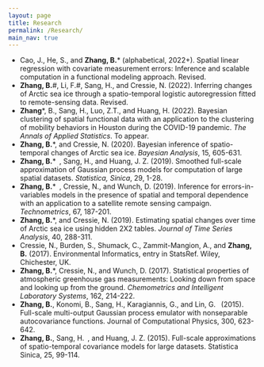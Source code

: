 ```yaml
---
layout: page
title: Research
permalink: /Research/
main_nav: true
---
```


- Cao, J., He, S., and **Zhang, B.*** (alphabetical, 2022+). Spatial linear regression with covariate measurement errors: Inference and scalable computation in a functional modeling approach. Revised.
- **Zhang, B.**\#, Li, F.\#, Sang, H., and Cressie, N. (2022). Inferring changes of Arctic sea ice through a spatio-temporal logistic autoregression fitted to remote-sensing data. Revised.
- **Zhang***, B., Sang, H., Luo, Z.T., and Huang, H. (2022). Bayesian clustering of spatial functional data with an application to the clustering of mobility behaviors in Houston during the COVID-19 pandemic. *The Annals of Applied Statistics*. To appear.
- **Zhang, B.***, and Cressie, N. (2020). Bayesian inference of spatio-temporal changes of Arctic sea ice. *Bayesian Analysis*, 15, 605-631.
- **Zhang, B.*** , Sang, H., and Huang, J. Z. (2019). Smoothed full-scale approximation of Gaussian process models for computation of large spatial datasets. *Statistica, Sinica*, 29, 1-28.
- **Zhang, B.*** , Cressie, N., and Wunch, D. (2019). Inference for errors-in-variables models in the presence of spatial and temporal dependence with an application to a satellite remote sensing campaign. *Technometrics*, 67, 187-201.
- **Zhang, B.***, and Cressie, N. (2019). Estimating spatial changes over time of Arctic sea ice using hidden 2X2 tables. *Journal of Time Series Analysis*, 40, 288-311.
- Cressie, N., Burden, S., Shumack, C., Zammit-Mangion, A., and **Zhang, B.** (2017). Environmental Informatics, entry in StatsRef. Wiley, Chichester, UK.
- **Zhang, B.***, Cressie, N., and Wunch, D. (2017). Statistical properties of atmospheric greenhouse gas measurements: Looking down from space and looking up from the ground. *Chemometrics and Intelligent Laboratory Systems*, 162, 214-222.
- **Zhang, B.**, Konomi, B., Sang, H., Karagiannis, G., and Lin, G.  (2015). Full-scale multi-output Gaussian process emulator with nonseparable autocovariance functions. Journal of Computational Physics, 300, 623-642.
- **Zhang, B.**, Sang, H. , and Huang, J. Z. (2015). Full-scale approximations of spatio-temporal covariance models for large datasets. Statistica Sinica, 25, 99-114.



